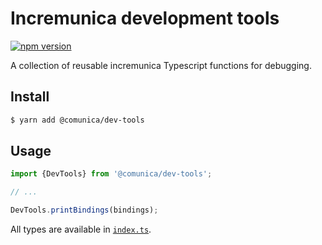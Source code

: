 # Incremunica development tools

[![npm version](https://badge.fury.io/js/@incremunica%2Fdev-tools.svg)](https://badge.fury.io/js/@incremunica%2Fdev-tools)

A collection of reusable incremunica Typescript functions for debugging.


## Install

```bash
$ yarn add @comunica/dev-tools
```

## Usage

```typescript
import {DevTools} from '@comunica/dev-tools';

// ...

DevTools.printBindings(bindings);
```

All types are available in [`index.ts`](https://github.com/comunica/comunica/blob/master/packages/context-entries/index.ts).
